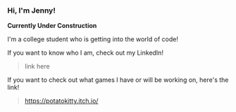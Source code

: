 ### Hi, I'm Jenny!

<!--
**jennysys/jennysys** is a ✨ _special_ ✨ repository because its `README.md` (this file) appears on your GitHub profile.

Here are some ideas to get you started:

- 🔭 I’m currently working on ...
- 🌱 I’m currently learning ...
- 👯 I’m looking to collaborate on ...
- 🤔 I’m looking for help with ...
- 💬 Ask me about ...
- 📫 How to reach me: ...
- 😄 Pronouns: ...
- ⚡ Fun fact: ...
-->

**Currently Under Construction**


I'm a college student who is getting into the world of code!

If you want to know who I am, check out my LinkedIn!

>link here

If you want to check out what games I have or will be working on, here's the link!

>https://potatokitty.itch.io/


